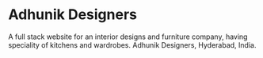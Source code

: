 # Adhunik Designers
A full stack website for an interior designs and furniture company, having speciality of kitchens and wardrobes.
 Adhunik Designers, Hyderabad, India.

